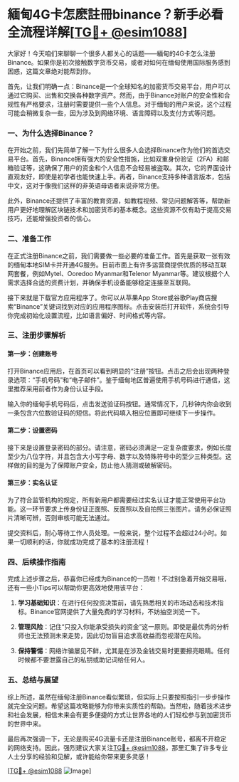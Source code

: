 # 緬甸4G卡怎麽註冊binance？新手必看全流程详解[[TG💪+ @esim1088](https://t.me/s/esim1088)]

大家好！今天咱们来聊聊一个很多人都关心的话题——緬甸的4G卡怎么注册Binance。如果你是初次接触数字货币交易，或者对如何在缅甸使用国际服务感到困惑，这篇文章绝对能帮到你。

首先，让我们明确一点：Binance是一个全球知名的加密货币交易平台，用户可以通过它购买、出售和交换各种数字资产。然而，由于Binance对账户的安全性和合规性有严格要求，注册时需要提供一些个人信息。对于缅甸的用户来说，这个过程可能会稍微复杂一些，因为涉及到网络环境、语言障碍以及支付方式等问题。

### 一、为什么选择Binance？

在开始之前，我们先简单了解一下为什么很多人会选择Binance作为他们的首选交易平台。首先，Binance拥有强大的安全性措施，比如双重身份验证（2FA）和邮箱验证等，这确保了用户的资金和个人信息不会轻易被盗取。其次，它的界面设计直观友好，即使是初学者也能快速上手。再者，Binance支持多种语言版本，包括中文，这对于像我们这样的非英语母语者来说非常方便。

此外，Binance还提供了丰富的教育资源，如教程视频、常见问题解答等，帮助新用户更好地理解区块链技术和加密货币的基本概念。这些资源不仅有助于提高交易技巧，还能增强投资者的信心。

### 二、准备工作

在正式注册Binance之前，我们需要做一些必要的准备工作。首先是获取一张有效的缅甸本地SIM卡并开通4G服务。目前市面上有许多运营商提供优质的移动互联网套餐，例如Mytel、Ooredoo Myanmar和Telenor Myanmar等。建议根据个人需求选择合适的资费计划，并确保手机设备能够稳定连接至互联网。

接下来就是下载官方应用程序了。你可以从苹果App Store或谷歌Play商店搜索“Binance”关键词找到对应的应用程序图标。点击安装后打开软件，系统会引导你完成初始化设置流程，比如语言偏好、时间格式等内容。

### 三、注册步骤解析

#### 第一步：创建账号
打开Binance应用后，在首页可以看到明显的“注册”按钮。点击之后会出现两种登录选项：“手机号码”和“电子邮件”。鉴于缅甸地区普遍使用手机号码进行通信，这里推荐采用前者作为身份认证手段。

输入你的缅甸手机号码后，点击发送验证码按钮。通常情况下，几秒钟内你会收到一条包含六位数验证码的短信。将此代码填入相应位置即可继续下一步操作。

#### 第二步：设置密码
接下来是设置登录密码的部分。请注意，密码必须满足一定复杂度要求，例如长度至少为八位字符，并且包含大小写字母、数字以及特殊符号中的至少三种类型。这样做的目的是为了保障账户安全，防止他人猜测或破解密码。

#### 第三步：实名认证
为了符合监管机构的规定，所有新用户都需要经过实名认证才能正常使用平台功能。这一环节要求上传身份证正面照、反面照以及自拍照三张图片。请务必保证照片清晰可辨，否则审核可能无法通过。

提交资料后，耐心等待工作人员处理。一般来说，整个过程不会超过24小时。如果一切顺利的话，你就成功完成了基本的注册流程！

### 四、后续操作指南

完成上述步骤之后，恭喜你已经成为Binance的一员啦！不过别急着开始交易哦，还有一些小Tips可以帮助你更高效地使用该平台：

1. **学习基础知识**：在进行任何投资决策前，请先熟悉相关的市场动态和技术指标。Binance官网提供了大量免费的学习材料，不妨抽空浏览一下。
   
2. **管理风险**：记住“只投入你能承受损失的资金”这一原则。即使是最优秀的分析师也无法预测未来走势，因此切勿盲目追求高收益而忽视潜在风险。

3. **保持警惕**：网络诈骗屡见不鲜，尤其是在涉及金钱交易时更要擦亮眼睛。任何时候都不要泄露自己的私钥或助记词给任何人。

### 五、总结与展望

综上所述，虽然在缅甸注册Binance看似繁琐，但实际上只要按照指引一步步操作就完全没问题。希望这篇攻略能够为你带来实质性的帮助。当然啦，随着技术进步和社会发展，相信未来会有更多便捷的方式让世界各地的人们轻松参与到加密货币的世界中来。

最后再次强调一下，无论是购买4G流量卡还是注册Binance账号，都离不开稳定的网络支持。因此，强烈建议大家关注[TG💪+ @esim1088](https://t.me/s/esim1088)，那里汇集了许多专业人士分享的经验和见解，或许能给你带来更多灵感！

[[TG💪+ @esim1088](https://t.me/s/esim1088) ![Image](https://i.postimg.cc/4NQfJmqS/Snipaste-2025-05-13-00-14-12.png)]